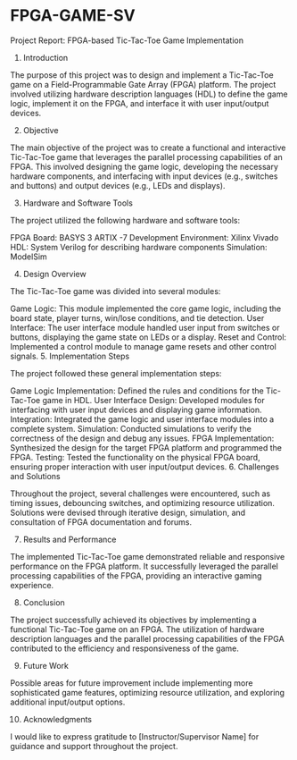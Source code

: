 # FPGA-GAME-SV
Project Report: FPGA-based Tic-Tac-Toe Game Implementation

1. Introduction

The purpose of this project was to design and implement a Tic-Tac-Toe game on a Field-Programmable Gate Array (FPGA) platform. The project involved utilizing hardware description languages (HDL) to define the game logic, implement it on the FPGA, and interface it with user input/output devices.

2. Objective

The main objective of the project was to create a functional and interactive Tic-Tac-Toe game that leverages the parallel processing capabilities of an FPGA. This involved designing the game logic, developing the necessary hardware components, and interfacing with input devices (e.g., switches and buttons) and output devices (e.g., LEDs and displays).

3. Hardware and Software Tools

The project utilized the following hardware and software tools:

FPGA Board: BASYS 3 ARTIX -7
Development Environment:  Xilinx Vivado
HDL: System Verilog for describing hardware components
Simulation: ModelSim

4. Design Overview

The Tic-Tac-Toe game was divided into several modules:

Game Logic: This module implemented the core game logic, including the board state, player turns, win/lose conditions, and tie detection.
User Interface: The user interface module handled user input from switches or buttons, displaying the game state on LEDs or a display.
Reset and Control: Implemented a control module to manage game resets and other control signals.
5. Implementation Steps

The project followed these general implementation steps:

Game Logic Implementation: Defined the rules and conditions for the Tic-Tac-Toe game in HDL.
User Interface Design: Developed modules for interfacing with user input devices and displaying game information.
Integration: Integrated the game logic and user interface modules into a complete system.
Simulation: Conducted simulations to verify the correctness of the design and debug any issues.
FPGA Implementation: Synthesized the design for the target FPGA platform and programmed the FPGA.
Testing: Tested the functionality on the physical FPGA board, ensuring proper interaction with user input/output devices.
6. Challenges and Solutions

Throughout the project, several challenges were encountered, such as timing issues, debouncing switches, and optimizing resource utilization. Solutions were devised through iterative design, simulation, and consultation of FPGA documentation and forums.

7. Results and Performance

The implemented Tic-Tac-Toe game demonstrated reliable and responsive performance on the FPGA platform. It successfully leveraged the parallel processing capabilities of the FPGA, providing an interactive gaming experience.

8. Conclusion

The project successfully achieved its objectives by implementing a functional Tic-Tac-Toe game on an FPGA. The utilization of hardware description languages and the parallel processing capabilities of the FPGA contributed to the efficiency and responsiveness of the game.

9. Future Work

Possible areas for future improvement include implementing more sophisticated game features, optimizing resource utilization, and exploring additional input/output options.

10. Acknowledgments

I would like to express gratitude to [Instructor/Supervisor Name] for guidance and support throughout the project.
